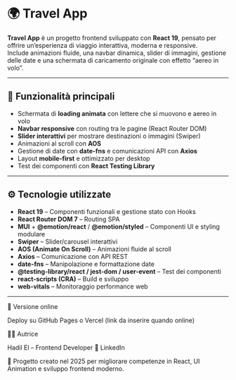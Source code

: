 # 🌍 Travel App

**Travel App** è un progetto frontend sviluppato con **React 19**, pensato per offrire un’esperienza di viaggio interattiva, moderna e responsive.  
Include animazioni fluide, una navbar dinamica, slider di immagini, gestione delle date e una schermata di caricamento originale con effetto “aereo in volo”.

---

## 🎨 Funzionalità principali
- Schermata di **loading animata** con lettere che si muovono e aereo in volo
- **Navbar responsive** con routing tra le pagine (React Router DOM)
- **Slider interattivi** per mostrare destinazioni o immagini (Swiper)
- Animazioni al scroll con **AOS**
- Gestione di date con **date-fns** e comunicazioni API con **Axios**
- Layout **mobile-first** e ottimizzato per desktop
- Test dei componenti con **React Testing Library**

---

## ⚙️ Tecnologie utilizzate
- **React 19** – Componenti funzionali e gestione stato con Hooks  
- **React Router DOM 7** – Routing SPA  
- **MUI** + **@emotion/react** / **@emotion/styled** – Componenti UI e styling modulare  
- **Swiper** – Slider/carousel interattivi  
- **AOS (Animate On Scroll)** – Animazioni fluide al scroll  
- **Axios** – Comunicazione con API REST  
- **date-fns** – Manipolazione e formattazione date  
- **@testing-library/react / jest-dom / user-event** – Test dei componenti  
- **react-scripts (CRA)** – Build e sviluppo  
- **web-vitals** – Monitoraggio performance web

---
🌟 Versione online

Deploy su GitHub Pages o Vercel (link da inserire quando online)

👩‍💻 Autrice

Hadil El – Frontend Developer
🔗 LinkedIn

📅 Progetto creato nel 2025 per migliorare competenze in React, UI Animation e sviluppo frontend moderno.
